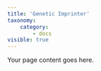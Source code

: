 ```yaml
---
title: 'Genetic Imprinter'
taxonomy:
    category:
        - docs
visible: true
---
```


Your page content goes here.